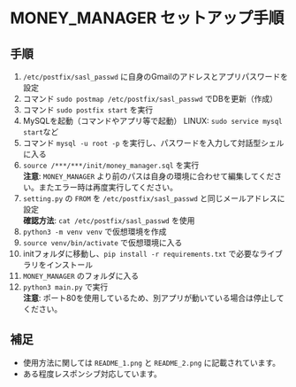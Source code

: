 # MONEY_MANAGER セットアップ手順

## 手順
1. `/etc/postfix/sasl_passwd` に自身のGmailのアドレスとアプリパスワードを設定
2. コマンド `sudo postmap /etc/postfix/sasl_passwd` でDBを更新（作成）
3. コマンド `sudo postfix start` を実行
4. MySQLを起動（コマンドやアプリ等で起動）
   LINUX: `sudo service mysql start`など
6. コマンド `mysql -u root -p` を実行し、パスワードを入力して対話型シェルに入る  
7. `source /***/***/init/money_manager.sql` を実行  
   **注意**: `MONEY_MANAGER` より前のパスは自身の環境に合わせて編集してください。またエラー時は再度実行してください。
8. `setting.py` の `FROM` を `/etc/postfix/sasl_passwd` と同じメールアドレスに設定  
   **確認方法**: `cat /etc/postfix/sasl_passwd` を使用
9. `python3 -m venv venv` で仮想環境を作成
10. `source venv/bin/activate` で仮想環境に入る
11. initフォルダに移動し、`pip install -r requirements.txt` で必要なライブラリをインストール
12. `MONEY_MANAGER` のフォルダに入る
13. `python3 main.py` で実行  
    **注意**: ポート80を使用しているため、別アプリが動いている場合は停止してください。

## 補足
- 使用方法に関しては `README_1.png` と `README_2.png` に記載されています。
- ある程度レスポンシブ対応しています。

